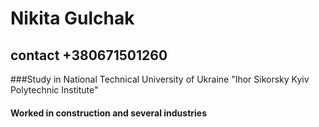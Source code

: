  # Nikita Gulchak
 ## contact +380671501260
 ###Study in National Technical University of Ukraine "Ihor Sikorsky Kyiv Polytechnic Institute"
 #### Worked in construction and several industries
